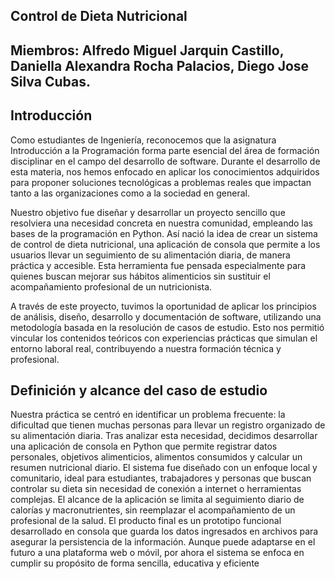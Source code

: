 ## **Control de Dieta Nutricional**

## Miembros: Alfredo Miguel Jarquin Castillo, Daniella Alexandra Rocha Palacios, Diego Jose Silva Cubas.

## Introducción 
Como estudiantes de Ingeniería, reconocemos que la asignatura Introducción a 
la Programación forma parte esencial del área de formación disciplinar en el 
campo del desarrollo de software. Durante el desarrollo de esta materia, nos 
hemos enfocado en aplicar los conocimientos adquiridos para proponer 
soluciones tecnológicas a problemas reales que impactan tanto a las 
organizaciones como a la sociedad en general. 

Nuestro objetivo fue diseñar y desarrollar un proyecto sencillo que resolviera 
una necesidad concreta en nuestra comunidad, empleando las bases de la 
programación en Python. Así nació la idea de crear un sistema de control de 
dieta nutricional, una aplicación de consola que permite a los usuarios llevar un 
seguimiento de su alimentación diaria, de manera práctica y accesible. Esta 
herramienta fue pensada especialmente para quienes buscan mejorar sus 
hábitos alimenticios sin sustituir el acompañamiento profesional de un 
nutricionista. 

A través de este proyecto, tuvimos la oportunidad de aplicar los principios de 
análisis, diseño, desarrollo y documentación de software, utilizando una 
metodología basada en la resolución de casos de estudio. Esto nos permitió 
vincular los contenidos teóricos con experiencias prácticas que simulan el 
entorno laboral real, contribuyendo a nuestra formación técnica y profesional.

## Definición y alcance del caso de estudio 
Nuestra práctica se centró en identificar un problema frecuente: la dificultad 
que tienen muchas personas para llevar un registro organizado de su 
alimentación diaria. Tras analizar esta necesidad, decidimos desarrollar una 
aplicación de consola en Python que permite registrar datos personales, 
objetivos alimenticios, alimentos consumidos y calcular un resumen nutricional 
diario. 
El sistema fue diseñado con un enfoque local y comunitario, ideal para 
estudiantes, trabajadores y personas que buscan controlar su dieta sin 
necesidad de conexión a internet o herramientas complejas. El alcance de la 
aplicación se limita al seguimiento diario de calorías y macronutrientes, sin 
reemplazar el acompañamiento de un profesional de la salud. 
El producto final es un prototipo funcional desarrollado en consola que guarda 
los datos ingresados en archivos para asegurar la persistencia de la 
información. Aunque puede adaptarse en el futuro a una plataforma web o 
móvil, por ahora el sistema se enfoca en cumplir su propósito de forma sencilla, 
educativa y eficiente
